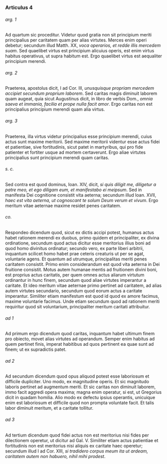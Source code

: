 ### Articulus 4

###### arg. 1
Ad quartum sic proceditur. Videtur quod gratia non sit principium meriti principalius per caritatem quam per alias virtutes. Merces enim operi debetur; secundum illud Matth. XX, *voca operarios, et redde illis mercedem suam*. Sed quaelibet virtus est principium alicuius operis, est enim virtus habitus operativus, ut supra habitum est. Ergo quaelibet virtus est aequaliter principium merendi.

###### arg. 2
Praeterea, apostolus dicit, I ad Cor. III, *unusquisque propriam mercedem accipiet secundum proprium laborem*. Sed caritas magis diminuit laborem quam augeat, quia sicut Augustinus dicit, in libro de verbis Dom., *omnia saeva et immania, facilia et prope nulla facit amor*. Ergo caritas non est principalius principium merendi quam alia virtus.

###### arg. 3
Praeterea, illa virtus videtur principalius esse principium merendi, cuius actus sunt maxime meritorii. Sed maxime meritorii videntur esse actus fidei et patientiae, sive fortitudinis, sicut patet in martyribus, qui pro fide patienter et fortiter usque ad mortem certaverunt. Ergo aliae virtutes principalius sunt principium merendi quam caritas.

###### s. c.
Sed contra est quod dominus, Ioan. XIV, dicit, *si quis diligit me, diligetur a patre meo, et ego diligam eum, et manifestabo ei meipsum*. Sed in manifesta Dei cognitione consistit vita aeterna; secundum illud Ioan. XVII, *haec est vita aeterna, ut cognoscant te solum Deum verum et vivum*. Ergo meritum vitae aeternae maxime residet penes caritatem.

###### co.
Respondeo dicendum quod, sicut ex dictis accipi potest, humanus actus habet rationem merendi ex duobus, primo quidem et principaliter, ex divina ordinatione, secundum quod actus dicitur esse meritorius illius boni ad quod homo divinitus ordinatur; secundo vero, ex parte liberi arbitrii, inquantum scilicet homo habet prae ceteris creaturis ut per se agat, voluntarie agens. Et quantum ad utrumque, principalitas meriti penes caritatem consistit. Primo enim considerandum est quod vita aeterna in Dei fruitione consistit. Motus autem humanae mentis ad fruitionem divini boni, est proprius actus caritatis, per quem omnes actus aliarum virtutum ordinantur in hunc finem, secundum quod aliae virtutes imperantur a caritate. Et ideo meritum vitae aeternae primo pertinet ad caritatem, ad alias autem virtutes secundario, secundum quod eorum actus a caritate imperantur. Similiter etiam manifestum est quod id quod ex amore facimus, maxime voluntarie facimus. Unde etiam secundum quod ad rationem meriti requiritur quod sit voluntarium, principaliter meritum caritati attribuitur.

###### ad 1
Ad primum ergo dicendum quod caritas, inquantum habet ultimum finem pro obiecto, movet alias virtutes ad operandum. Semper enim habitus ad quem pertinet finis, imperat habitibus ad quos pertinent ea quae sunt ad finem; ut ex supradictis patet.

###### ad 2
Ad secundum dicendum quod opus aliquod potest esse laboriosum et difficile dupliciter. Uno modo, ex magnitudine operis. Et sic magnitudo laboris pertinet ad augmentum meriti. Et sic caritas non diminuit laborem, immo facit aggredi opera maxima; magna enim operatur, si est, ut Gregorius dicit in quadam homilia. Alio modo ex defectu ipsius operantis, unicuique enim est laboriosum et difficile quod non prompta voluntate facit. Et talis labor diminuit meritum, et a caritate tollitur.

###### ad 3
Ad tertium dicendum quod fidei actus non est meritorius nisi fides per dilectionem operetur, ut dicitur ad Gal. V. Similiter etiam actus patientiae et fortitudinis non est meritorius nisi aliquis ex caritate haec operetur; secundum illud I ad Cor. XIII, *si tradidero corpus meum ita ut ardeam, caritatem autem non habuero, nihil mihi prodest*.

